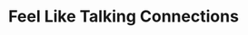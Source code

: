 ---
title: "Feel Like Talking Connections"
url: /lloydminster/feel-like-talking-connections/
shop: mobile phone
---